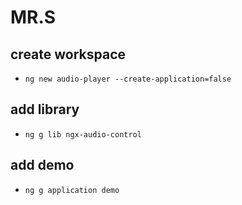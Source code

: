 # MR.S


## create workspace
- `ng new audio-player --create-application=false`

## add library
- `ng g lib ngx-audio-control`

## add demo

- `ng g application demo`

